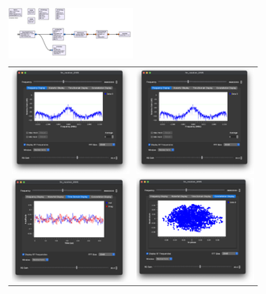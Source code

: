 <img src=images/fm_receiver.png width='50%' height='50%' > </img>


| | |
|-|-|
| <img src=images/fm_receiver_1.png width='' height='' > </img> | <img src=images/fm_receiver_1.png width='' height='' > </img> |
| <img src=images/fm_receiver_3.png width='' height='' > </img> | <img src=images/fm_receiver_4.png width='' height='' > </img> |
